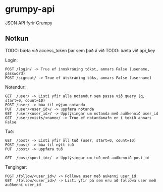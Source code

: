 grumpy-api
==========

JSON API fyrir Grumpy


Notkun
------

TODO: bæta við access_token þar sem það á við
TODO: bæta við api_key

Login:

	POST /login/ -> True ef innskráning tókst, annars False (usename, password)
	POST /signout/ -> True ef útskráning tóks, annars False (username)

Notendur:

    GET  /user/ -> Listi yfir alla notendur sem passa við query (q, start=0, count=10)
    POST /user/ -> búa til nýjan notanda
    PUT  /user/<user_id>/ -> uppfæra notanda 
    GET  /user/<user_id>/ -> Upplýsingar um notanda með auðkennið user_id
    GET  /user/exists/<name>/ -> True ef notandanafn er í tekið annars False
    
Tuð:

    GET  /post/ -> Listi yfir öll tuð (user, start=0, count=10)
    POST /post/ -> búa til nýtt tuð
    PUT  /post/ -> uppfæra tuð
    
    GET  /post/<post_id>/ -> Upplýsingar um tuð með auðkennið post_id

Tengingar:

    POST /follow/<user_id>/ -> Followa user með aukenni user_id
    GET  /follow/<user_id>/ -> Listi yfir þá sem eru að followa user með auðkenni user_id

    
